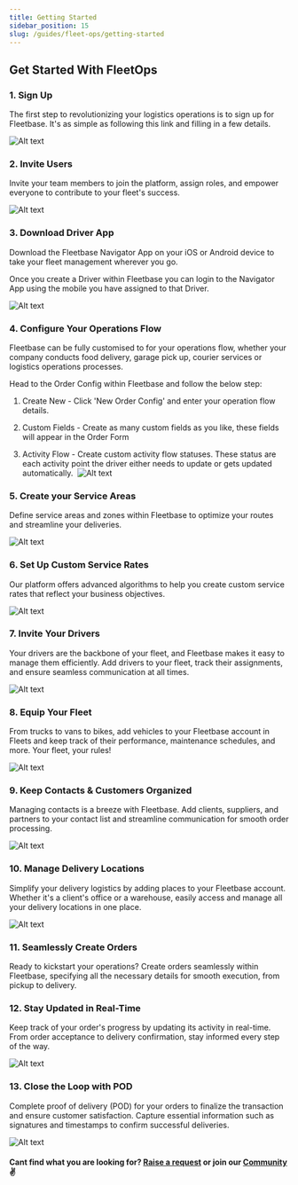 ```yaml
---
title: Getting Started
sidebar_position: 15
slug: /guides/fleet-ops/getting-started
---
```


## Get Started With FleetOps ##

### 1. Sign Up ###

‍The first step to revolutionizing your logistics operations is to sign up for Fleetbase. It's as simple as following this link and filling in a few details.

![Alt text](image-51.png)

### 2. Invite Users ###

Invite your team members to join the platform, assign roles, and empower everyone to contribute to your fleet's success.

![Alt text](image-52.png)

### 3. Download Driver App ###

‍Download the Fleetbase Navigator App on your iOS or Android device to take your fleet management wherever you go.

Once you create a Driver within Fleetbase you can login to the Navigator App using the mobile you have assigned to that Driver.

![Alt text](image-53.png)

### 4. Configure Your Operations Flow ###

Fleetbase can be fully customised to for your operations flow, whether your company conducts food delivery, garage pick up, courier services or logistics operations processes.

Head to the Order Config within Fleetbase and follow the below step: 

1. Create New - Click 'New Order Config' and enter your operation flow details. ‍

2. Custom Fields - Create as many custom fields as you like, these fields will appear in the Order Form

3. Activity Flow - Create custom activity flow statuses. These status are each activity point the driver either needs to update or gets updated automatically.
‍
![Alt text](image-54.png)

### 5. Create your Service Areas ###

Define service areas and zones within Fleetbase to optimize your routes and streamline your deliveries.

![Alt text](image-55.png)

### 6. Set Up Custom Service Rates ###

‍Our platform offers advanced algorithms to help you create custom service rates that reflect your business objectives.

![Alt text](image-56.png)

### 7. Invite Your Drivers ###

‍Your drivers are the backbone of your fleet, and Fleetbase makes it easy to manage them efficiently. Add drivers to your fleet, track their assignments, and ensure seamless communication at all times.

![Alt text](image-57.png)

### 8. Equip Your Fleet ### 

‍From trucks to vans to bikes, add vehicles to your Fleetbase account in Fleets and keep track of their performance, maintenance schedules, and more. Your fleet, your rules!

![Alt text](image-58.png)

### 9. Keep Contacts & Customers Organized ###

‍Managing contacts is a breeze with Fleetbase. Add clients, suppliers, and partners to your contact list and streamline communication for smooth order processing.

![Alt text](image-59.png)

### 10. Manage Delivery Locations ###

‍Simplify your delivery logistics by adding places to your Fleetbase account. Whether it's a client's office or a warehouse, easily access and manage all your delivery locations in one place.

![Alt text](image-60.png)

### 11. Seamlessly Create Orders ### 

‍Ready to kickstart your operations? Create orders seamlessly within Fleetbase, specifying all the necessary details for smooth execution, from pickup to delivery.

### 12. Stay Updated in Real-Time ###

‍Keep track of your order's progress by updating its activity in real-time. From order acceptance to delivery confirmation, stay informed every step of the way.

![Alt text](image-61.png)

### 13. Close the Loop with POD ### 

‍Complete proof of delivery (POD) for your orders to finalize the transaction and ensure customer satisfaction. Capture essential information such as signatures and timestamps to confirm successful deliveries.

![Alt text](image-62.png)

#### Cant find what you are looking for? [Raise a request](https://github.com/fleetbase/docs/issues) or join our [Community](https://discord.gg/HnTqQ6zAVn) ✌️ 